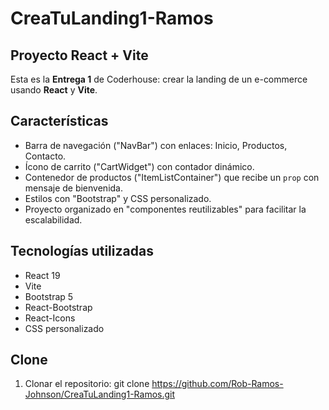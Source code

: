 # CreaTuLanding1-Ramos

## Proyecto React + Vite

Esta es la **Entrega 1** de Coderhouse: crear la landing de un e-commerce usando **React** y **Vite**.


## Características

- Barra de navegación ("NavBar") con enlaces: Inicio, Productos, Contacto.  
- Ícono de carrito ("CartWidget") con contador dinámico.  
- Contenedor de productos ("ItemListContainer") que recibe un `prop` con mensaje de bienvenida.  
- Estilos con "Bootstrap" y CSS personalizado.  
- Proyecto organizado en "componentes reutilizables" para facilitar la escalabilidad.


## Tecnologías utilizadas

- React 19  
- Vite  
- Bootstrap 5  
- React-Bootstrap  
- React-Icons  
- CSS personalizado  


## Clone

1. Clonar el repositorio: git clone https://github.com/Rob-Ramos-Johnson/CreaTuLanding1-Ramos.git
